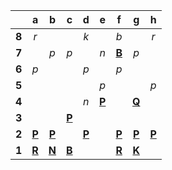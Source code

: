 |     |  a  |  b  |  c  |  d  |  e  |  f  |  g  |  h  |
|:---:|:---:|:---:|:---:|:---:|:---:|:---:|:---:|:---:|
|  **8**  |  _r_  |     |     |  _k_  |     |  _b_  |     |  _r_  |
|  **7**  |     |  _p_  |  _p_  |     |  _n_  |  [**B**](http://localhost:8080/api/chess/select?square=f7)  |  _p_  |     |
|  **6**  |  _p_  |     |     |  _p_  |     |  _p_  |     |     |
|  **5**  |     |     |     |     |  _p_  |     |     |  _p_  |
|  **4**  |     |     |     |  _n_  |  [**P**](https://github.com/grim-kalman)  |     |  [**Q**](http://localhost:8080/api/chess/select?square=g4)  |     |
|  **3**  |     |     |  [**P**](http://localhost:8080/api/chess/select?square=c3)  |     |     |     |     |     |
|  **2**  |  [**P**](http://localhost:8080/api/chess/select?square=a2)  |  [**P**](http://localhost:8080/api/chess/select?square=b2)  |     |  [**P**](http://localhost:8080/api/chess/select?square=d2)  |     |  [**P**](http://localhost:8080/api/chess/select?square=f2)  |  [**P**](http://localhost:8080/api/chess/select?square=g2)  |  [**P**](http://localhost:8080/api/chess/select?square=h2)  |
|  **1**  |  [**R**](https://github.com/grim-kalman)  |  [**N**](http://localhost:8080/api/chess/select?square=b1)  |  [**B**](https://github.com/grim-kalman)  |     |     |  [**R**](http://localhost:8080/api/chess/select?square=f1)  |  [**K**](http://localhost:8080/api/chess/select?square=g1)  |     |
